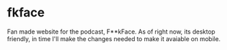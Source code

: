 # fkface
Fan made website for the podcast, F**kFace.
As of right now, its desktop friendly, in time I'll make the changes needed to make it avaiable on mobile.
